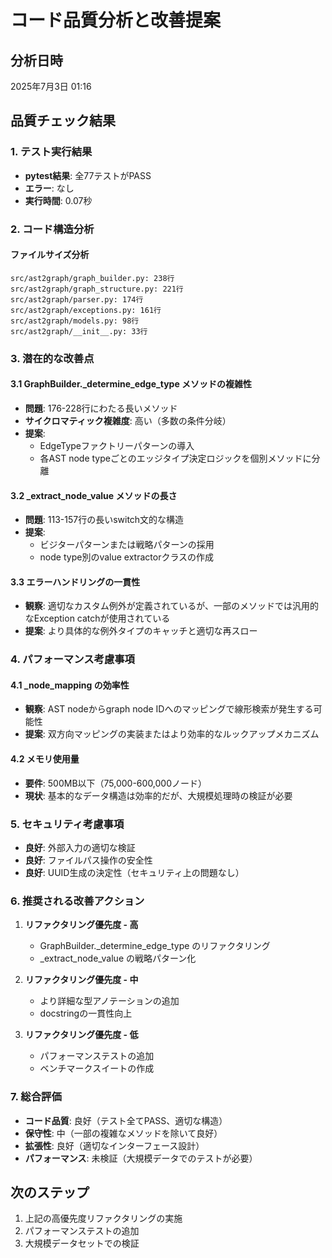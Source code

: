 # コード品質分析と改善提案

## 分析日時
2025年7月3日 01:16

## 品質チェック結果

### 1. テスト実行結果
- **pytest結果**: 全77テストがPASS
- **エラー**: なし
- **実行時間**: 0.07秒

### 2. コード構造分析

#### ファイルサイズ分析
```
src/ast2graph/graph_builder.py: 238行
src/ast2graph/graph_structure.py: 221行
src/ast2graph/parser.py: 174行
src/ast2graph/exceptions.py: 161行
src/ast2graph/models.py: 98行
src/ast2graph/__init__.py: 33行
```

### 3. 潜在的な改善点

#### 3.1 GraphBuilder._determine_edge_type メソッドの複雑性
- **問題**: 176-228行にわたる長いメソッド
- **サイクロマティック複雑度**: 高い（多数の条件分岐）
- **提案**: 
  - EdgeTypeファクトリーパターンの導入
  - 各AST node typeごとのエッジタイプ決定ロジックを個別メソッドに分離

#### 3.2 _extract_node_value メソッドの長さ
- **問題**: 113-157行の長いswitch文的な構造
- **提案**: 
  - ビジターパターンまたは戦略パターンの採用
  - node type別のvalue extractorクラスの作成

#### 3.3 エラーハンドリングの一貫性
- **観察**: 適切なカスタム例外が定義されているが、一部のメソッドでは汎用的なException catchが使用されている
- **提案**: より具体的な例外タイプのキャッチと適切な再スロー

### 4. パフォーマンス考慮事項

#### 4.1 _node_mapping の効率性
- **観察**: AST nodeからgraph node IDへのマッピングで線形検索が発生する可能性
- **提案**: 双方向マッピングの実装またはより効率的なルックアップメカニズム

#### 4.2 メモリ使用量
- **要件**: 500MB以下（75,000-600,000ノード）
- **現状**: 基本的なデータ構造は効率的だが、大規模処理時の検証が必要

### 5. セキュリティ考慮事項
- **良好**: 外部入力の適切な検証
- **良好**: ファイルパス操作の安全性
- **良好**: UUID生成の決定性（セキュリティ上の問題なし）

### 6. 推奨される改善アクション

1. **リファクタリング優先度 - 高**
   - GraphBuilder._determine_edge_type のリファクタリング
   - _extract_node_value の戦略パターン化

2. **リファクタリング優先度 - 中**
   - より詳細な型アノテーションの追加
   - docstringの一貫性向上

3. **リファクタリング優先度 - 低**
   - パフォーマンステストの追加
   - ベンチマークスイートの作成

### 7. 総合評価
- **コード品質**: 良好（テスト全てPASS、適切な構造）
- **保守性**: 中（一部の複雑なメソッドを除いて良好）
- **拡張性**: 良好（適切なインターフェース設計）
- **パフォーマンス**: 未検証（大規模データでのテストが必要）

## 次のステップ
1. 上記の高優先度リファクタリングの実施
2. パフォーマンステストの追加
3. 大規模データセットでの検証